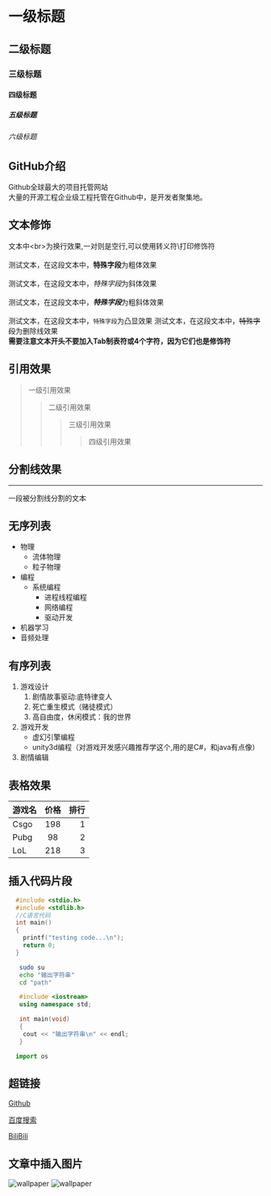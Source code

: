 # 一级标题
## 二级标题
### 三级标题
#### 四级标题
##### 五级标题
###### 六级标题


## GitHub介绍

  Github全球最大的项目托管网站<br>大量的开源工程企业级工程托管在Github中，是开发者聚集地。


## 文本修饰
  文本中\<br\>为换行效果,一对则是空行,可以使用转义符\\打印修饰符<br><br>
  测试文本，在这段文本中，**特殊字段**为粗体效果<br><br>
  测试文本，在这段文本中，*特殊字段*为斜体效果<br><br>
  测试文本，在这段文本中，***特殊字段***为粗斜体效果<br><br>
  测试文本，在这段文本中，`特殊字段`为凸显效果
  测试文本，在这段文本中，~~特殊字段~~为删除线效果<br>
  **需要注意文本开头不要加入Tab制表符或4个字符，因为它们也是修饰符**

## 引用效果

> 一级引用效果
>> 二级引用效果
>>> 三级引用效果
>>>> 四级引用效果

## 分割线效果

---
  一段被分割线分割的文本

## 无序列表

* 物理
  * 流体物理
  * 粒子物理
* 编程
  * 系统编程
    * 进程线程编程
    * 网络编程
    * 驱动开发
* 机器学习
* 音频处理

## 有序列表

1. 游戏设计
   1. 剧情故事驱动:底特律变人
   2. 死亡重生模式（赌徒模式）
   3. 高自由度，休闲模式：我的世界
2. 游戏开发
   * 虚幻引擎编程
   * unity3d编程（对游戏开发感兴趣推荐学这个,用的是C#，和java有点像）
3. 剧情编辑

## 表格效果

游戏名|价格|排行
--|:--:|--:
Csgo|198|1
Pubg|98|2
LoL|218|3

## 插入代码片段

```c
  #include <stdio.h>
  #include <stdlib.h>
  //C语言代码
  int main()
  {
  	printf("testing code...\n");
  	return 0;
  }
```


```bash
   sudo su
   echo "输出字符串"
   cd "path"
```

```cpp
   #include <iostream>
   using namespace std;

   int main(void)
   {
	cout << "输出字符串\n" << endl;
   }
```
```python
  import os
```

## 超链接

[Github](https://github.com "跳转到github")

[百度搜索](https://www.baidu.com "跳转到百度")

[BiliBili](http://www.bilibili.com "跳转到bilibil")


## 文章中插入图片

![wallpaper](D://Desktop://wallpaper.jpg "本地壁纸")
![wallpaper](https://s2.loli.net/2022/03/10/DZiPhmGgzr9SNWy.jpg "本地壁纸")









